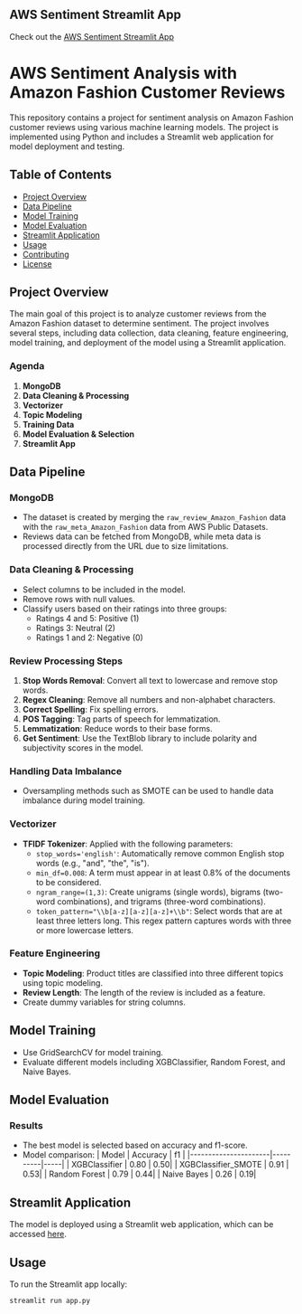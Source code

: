 ## AWS Sentiment Streamlit App

Check out the [AWS Sentiment Streamlit App](https://awsentiment.streamlit.app/)

# AWS Sentiment Analysis with Amazon Fashion Customer Reviews

This repository contains a project for sentiment analysis on Amazon Fashion customer reviews using various machine learning models. The project is implemented using Python and includes a Streamlit web application for model deployment and testing.

## Table of Contents
- [Project Overview](#project-overview)
- [Data Pipeline](#data-pipeline)
- [Model Training](#model-training)
- [Model Evaluation](#model-evaluation)
- [Streamlit Application](#streamlit-application)
- [Usage](#usage)
- [Contributing](#contributing)
- [License](#license)

## Project Overview

The main goal of this project is to analyze customer reviews from the Amazon Fashion dataset to determine sentiment. The project involves several steps, including data collection, data cleaning, feature engineering, model training, and deployment of the model using a Streamlit application.

### Agenda
1. **MongoDB**
2. **Data Cleaning & Processing**
3. **Vectorizer**
4. **Topic Modeling**
5. **Training Data**
6. **Model Evaluation & Selection**
7. **Streamlit App**

## Data Pipeline

### MongoDB
- The dataset is created by merging the `raw_review_Amazon_Fashion` data with the `raw_meta_Amazon_Fashion` data from AWS Public Datasets.
- Reviews data can be fetched from MongoDB, while meta data is processed directly from the URL due to size limitations.

### Data Cleaning & Processing
- Select columns to be included in the model.
- Remove rows with null values.
- Classify users based on their ratings into three groups:
  - Ratings 4 and 5: Positive (1)
  - Ratings 3: Neutral (2)
  - Ratings 1 and 2: Negative (0)

### Review Processing Steps
1. **Stop Words Removal**: Convert all text to lowercase and remove stop words.
2. **Regex Cleaning**: Remove all numbers and non-alphabet characters.
3. **Correct Spelling**: Fix spelling errors.
4. **POS Tagging**: Tag parts of speech for lemmatization.
5. **Lemmatization**: Reduce words to their base forms.
6. **Get Sentiment**: Use the TextBlob library to include polarity and subjectivity scores in the model.

### Handling Data Imbalance
- Oversampling methods such as SMOTE can be used to handle data imbalance during model training.

### Vectorizer
- **TFIDF Tokenizer**: Applied with the following parameters:
  - `stop_words='english'`: Automatically remove common English stop words (e.g., "and", "the", "is").
  - `min_df=0.008`: A term must appear in at least 0.8% of the documents to be considered.
  - `ngram_range=(1,3)`: Create unigrams (single words), bigrams (two-word combinations), and trigrams (three-word combinations).
  - `token_pattern="\\b[a-z][a-z][a-z]+\\b"`: Select words that are at least three letters long. This regex pattern captures words with three or more lowercase letters.

### Feature Engineering
- **Topic Modeling**: Product titles are classified into three different topics using topic modeling.
- **Review Length**: The length of the review is included as a feature.
- Create dummy variables for string columns.

## Model Training
- Use GridSearchCV for model training.
- Evaluate different models including XGBClassifier, Random Forest, and Naive Bayes.

## Model Evaluation

### Results
- The best model is selected based on accuracy and f1-score.
- Model comparison:
  | Model                | Accuracy | f1  |
  |----------------------|----------|-----|
  | XGBClassifier        | 0.80     | 0.50|
  | XGBClassifier_SMOTE  | 0.91     | 0.53|
  | Random Forest        | 0.79     | 0.44|
  | Naive Bayes          | 0.26     | 0.19|

## Streamlit Application

The model is deployed using a Streamlit web application, which can be accessed [here](https://awsentiment.streamlit.app/).

## Usage

To run the Streamlit app locally:
```sh
streamlit run app.py
